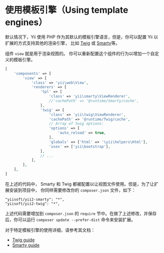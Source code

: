使用模板引擎（Using template engines）
====================================

默认情况下，Yii 使用 PHP 作为其默认的模板引擎语言，但是，你可以配置 Yii 以扩展的方式支持其他的渲染引擎，
比如 [Twig](http://twig.sensiolabs.org/) 或 [Smarty](http://www.smarty.net/)等。

组件 `view` 就是用于渲染视图的。
你可以重新配置这个组件的行为以增加一个自定义的模板引擎。

```php
[
    'components' => [
        'view' => [
            'class' => 'yii\web\View',
            'renderers' => [
                'tpl' => [
                    'class' => 'yii\smarty\ViewRenderer',
                    //'cachePath' => '@runtime/Smarty/cache',
                ],
                'twig' => [
                    'class' => 'yii\twig\ViewRenderer',
                    'cachePath' => '@runtime/Twig/cache',
                    // Array of twig options:
                    'options' => [
                        'auto_reload' => true,
                    ],
                    'globals' => ['html' => '\yii\helpers\Html'],
                    'uses' => ['yii\bootstrap'],
                ],
                // ...
            ],
        ],
    ],
]
```

在上述的代码中， Smarty 和 Twig 都被配置以让视图文件使用。但是，为了让扩展安装到项目中，
你同样需要修改你的 `composer.json` 文件，如下：

```
"yiisoft/yii2-smarty": "*",
"yiisoft/yii2-twig": "*",
```
上述代码需要增加到 `composer.json` 的 `require` 节中。在做了上述修改，并保存后，你可以运行 `composer update --prefer-dist` 命令来安装扩展。

对于特定模板引擎的使用详细，请参考其文档：

- [Twig guide](https://github.com/yiisoft/yii2-twig/tree/master/docs/guide)
- [Smarty guide](https://github.com/yiisoft/yii2-smarty/tree/master/docs/guide)
